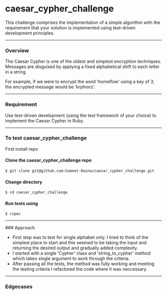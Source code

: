 # caesar_cypher_challenge
<p>This challenge comprises the implementation of a simple algorithm with the requirement that your solution is implemented using test-driven development principles.</p> 
<hr>

### Overview 
<p>The Caesar Cypher is one of the oldest and simplest encryption techniques. Messages are disguised by applying a fixed alphabetical shift to each letter in a string.</p>
<p> For example, if we were to encrypt the word ‘homeflowʼ using a key of 3, the encrypted message would be ‘krphiorzʼ.</p>
<hr>

### Requirement
<p>Use test-driven development (using the test framework of your choice) to implement the Caesar Cypher in Ruby.</p>
<hr>

### To test caesar_cypher_challenge

First install repo

#### Clone the caesar_cypher_challenge repo 

`$ git clone git@github.com:Sumeet-Raina/caesar_cypher_challenge.git`

#### Change directory  

`$ cd caesar_cypher_challenge`


#### Run tests using  

`$ rspec`

<hr>
### Approach

* First step was to test for single alphabet only. I tried to think of the simplest place to start and this seemed to be taking the input and returning the desired output and gradually added complexity.
* I started with a single 'Cypher' class and 'string_to_cypher' method which takes single argument to work through the criteria.
* After passing all the tests, the method was fully working and meeting the testing criteria I refactored the code where it was neccessary.
<hr>

### Edgecases
 
